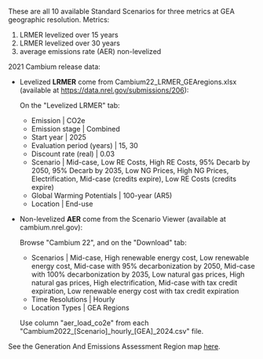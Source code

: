 These are all 10 available Standard Scenarios for three metrics at GEA geographic resolution. Metrics:
1. LRMER levelized over 15 years
2. LRMER levelized over 30 years
3. average emissions rate (AER) non-levelized

2021 Cambium release data:
- Levelized **LRMER** come from Cambium22_LRMER_GEAregions.xlsx (available at https://data.nrel.gov/submissions/206):

  On the "Levelized LRMER" tab:
  - Emission | CO2e
  - Emission stage | Combined
  - Start year | 2025
  - Evaluation period (years) | 15, 30
  - Discount rate (real) | 0.03
  - Scenario | Mid-case, Low RE Costs, High RE Costs, 95% Decarb by 2050, 95% Decarb by 2035, Low NG Prices, High NG Prices, Electrification, Mid-case (credits expire), Low RE Costs (credits expire)
  - Global Warming Potentials | 100-year (AR5)
  - Location | End-use

- Non-levelized **AER** come from the Scenario Viewer (available at cambium.nrel.gov):

  Browse "Cambium 22", and on the "Download" tab:
  - Scenarios | Mid-case, High renewable energy cost, Low renewable energy cost, Mid-case with 95% decarbonization by 2050, Mid-case with 100% decarbonization by 2035, Low natural gas prices, High natural gas prices, High electrification, Mid-case with tax credit expiration, Low renewable energy cost with tax credit expiration
  - Time Resolutions | Hourly
  - Location Types | GEA Regions

  Use column "aer_load_co2e" from each "Cambium2022_[Scenario]\_hourly_[GEA]_2024.csv" file.

See the Generation And Emissions Assessment Region map [here](https://github.com/NREL/resstock/wiki/Generation-And-Emissions-Assessment-Region-Map).
